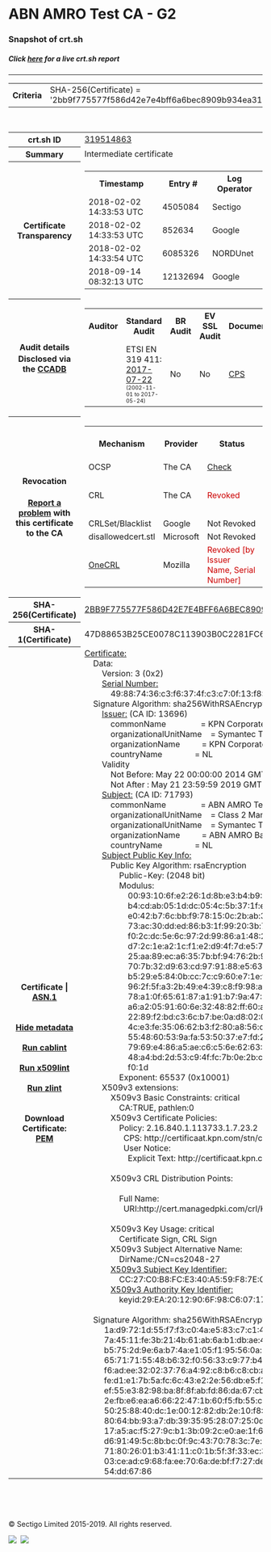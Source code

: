 # ABN AMRO Test CA - G2
### Snapshot of crt.sh
##### Click [here](https://crt.sh/?q=2BB9F775577F586D42E7E4BFF6A6BEC8909B934EA31E06C0AC9331F3C7DD36DA) for a live crt.sh report

---
<!DOCTYPE HTML PUBLIC "-//W3C//DTD HTML 4.0 Transitional//EN">
<HTML>

<BODY>

<TABLE>
  <TR>
    <TH class="outer">Criteria</TH>
    <TD class="outer">SHA-256(Certificate) = '2bb9f775577f586d42e7e4bff6a6bec8909b934ea31e06c0ac9331f3c7dd36da'</TD>
  </TR>
</TABLE>
<BR>
<TABLE>
  <TR>
    <TH class="outer">crt.sh ID</TH>
    <TD class="outer"><A href="?id=319514863">319514863</A></TD>
  </TR>
  <TR>
    <TH class="outer">Summary</TH>
    <TD class="outer">Intermediate certificate</TD>
  </TR>
  <TR>
    <TH class="outer">Certificate<BR>Transparency</TH>
    <TD class="outer">
<TABLE class="options" style="margin-left:0px">
  <TR>
    <TH>Timestamp</TH>
    <TH>Entry #</TH>
    <TH>Log Operator</TH>
    <TH>Log URL</TH>
  </TR>
  <TR>
    <TD>2018-02-02&nbsp; <FONT class="small">14:33:53 UTC</FONT></TD>
    <TD>4505084</TD>
    <TD>Sectigo</TD>
    <TD>https://dodo.ct.comodo.com</TD>
  </TR>
  <TR>
    <TD>2018-02-02&nbsp; <FONT class="small">14:33:53 UTC</FONT></TD>
    <TD>852634</TD>
    <TD>Google</TD>
    <TD>https://ct.googleapis.com/submariner</TD>
  </TR>
  <TR>
    <TD>2018-02-02&nbsp; <FONT class="small">14:33:54 UTC</FONT></TD>
    <TD>6085326</TD>
    <TD>NORDUnet</TD>
    <TD>https://plausible.ct.nordu.net</TD>
  </TR>
  <TR>
    <TD>2018-09-14&nbsp; <FONT class="small">08:32:13 UTC</FONT></TD>
    <TD>12132694</TD>
    <TD>Google</TD>
    <TD>https://ct.googleapis.com/logs/argon2019</TD>
  </TR>
</TABLE>
    </TD>
  </TR>
  <TR>
    <TH class="outer">Audit details<BR>
      <DIV class="small" style="padding-top:3px">Disclosed via the
        <A href="//ccadb-public.secure.force.com/mozilla/PublicAllIntermediateCerts" target="_blank">CCADB</A></DIV>
    </TH>
    <TD class="outer">
<TABLE class="options" style="margin-left:0px">
  <TR>
    <TH>Auditor</TH>
    <TH>Standard Audit</TH>
    <TH>BR Audit</TH>
    <TH>EV SSL Audit</TH>
    <TH>Documents</TH>
    <TH>CCADB</TH>
    <TH>Root Owner / Certificate</TH>
  </TR>
  <TR>
    <TD style="vertical-align:middle"></TD>
    <TD>ETSI EN 319 411:
      <A href="https://bug1435815.bmoattachments.org/attachment.cgi?id=8948491" target="_blank">2017-07-22</A>
      <BR><FONT style="font-size:8pt">(2002-11-01 to 2017-05-24)</FONT></TD>
    <TD>No    <TD>No    <TD>
      <A href="https://certificaat.kpn.com/files/CPS/KPN_PKIoverheid_CPS_v4.27.pdf" target="blank">CPS</A>
    </TD>
    <TD><A href="//ccadb.force.com/0011J00001DZ0H7QAL" target="_blank">0011J00001DZ0H7QAL</A></TD>
    <TD><A href="/?id=8983601">DigiCert</A></TD>
  </TR>
</TABLE>
    </TD>
  </TR>
  <TR>
    <TH class="outer">Revocation<BR><BR>
      <DIV class="small" style="padding-top:3px"><A href="?id=319514863&opt=problemreporting">Report a problem</A> with<BR>this certificate to the CA</DIV></TH>
    <TD class="outer">
      <TABLE class="options" style="margin-left:0px">
        <TR>
          <TH>Mechanism</TH>
          <TH>Provider</TH>
          <TH>Status</TH>
          <TH>Revocation Date</TH>
          <TH>Last Observed in CRL</TH>
          <TH>Last Checked <SPAN style="color:#CC0000;vertical-align:middle;font-size:70%;font-weight:normal">(Error)</SPAN></TH>
        </TR>
        <TR>
          <TD>OCSP</TD>
          <TD>The CA</TD>
          <TD><A href="?id=319514863&opt=ocsp">Check</A></TD>
          <TD><SPAN style="color:#888888">?</SPAN></TD>
          <TD><SPAN style="color:#888888">n/a</SPAN></TD>
          <TD><SPAN style="color:#888888">?</SPAN></TD>
        </TR>
        <TR>
          <TD>CRL</TD>
          <TD>The CA</TD>
          <TD><SPAN style="color:#CC0000">Revoked</SPAN></TD><TD>2019-03-18&nbsp; <FONT class="small">22:09:38 UTC</FONT></TD><TD>2019-03-25&nbsp; <FONT class="small">09:37:23 UTC</FONT></TD><TD>2019-12-04&nbsp; <FONT class="small">16:50:07 UTC</FONT></TD>
        </TR>
        <TR>
          <TD>CRLSet/Blacklist</TD>
          <TD>Google</TD>
          <TD>Not Revoked</TD>
          <TD><SPAN style="color:#888888">n/a</SPAN></TD>
          <TD><SPAN style="color:#888888">n/a</SPAN></TD>
          <TD><SPAN style="color:#888888">n/a</SPAN></TD>
        </TR>
        <TR>
          <TD>disallowedcert.stl</TD>
          <TD>Microsoft</TD>
          <TD>Not Revoked</TD>
          <TD><SPAN style="color:#888888">n/a</SPAN></TD>
          <TD><SPAN style="color:#888888">n/a</SPAN></TD>
          <TD><SPAN style="color:#888888">n/a</SPAN></TD>
        </TR>
        <TR>
          <TD><A href="/mozilla-onecrl" target="_blank">OneCRL</A></TD>
          <TD>Mozilla</TD>
          <TD><SPAN style="color:#CC0000">Revoked [by Issuer Name, Serial Number]</SPAN></TD><TD><SPAN style="color:#888888">Unknown</SPAN></TD>
          <TD><SPAN style="color:#888888">n/a</SPAN></TD>
          <TD><SPAN style="color:#888888">n/a</SPAN></TD>
        </TR>
      </TABLE>
    </TD>
  </TR>
  <TR>
    <TH class="outer">SHA-256(Certificate)</TH>
    <TD class="outer"><A href="//censys.io/certificates/2bb9f775577f586d42e7e4bff6a6bec8909b934ea31e06c0ac9331f3c7dd36da">2BB9F775577F586D42E7E4BFF6A6BEC8909B934EA31E06C0AC9331F3C7DD36DA</A></TD>
  </TR>
  <TR>
    <TH class="outer">SHA-1(Certificate)</TH>
    <TD class="outer">47D88653B25CE0078C113903B0C2281FC6056781</TD>
  </TR>
  <TR>
    <TH class="outer">Certificate | <A href="?asn1=319514863">ASN.1</A>
      <SPAN class="small"><BR>
      <BR><BR><A href="?id=319514863&opt=nometadata">Hide metadata</A>
      <BR><BR><A href="?id=319514863&opt=cablint">Run cablint</A>
      <BR><BR><A href="?id=319514863&opt=x509lint">Run x509lint</A>
      <BR><BR><A href="?id=319514863&opt=zlint">Run zlint</A>
      <BR><BR><BR>Download Certificate: <A href="?d=319514863">PEM</A>
      </SPAN>
    </TH>
    <TD class="text"><A href="?d=319514863">Certificate:</A><BR>&nbsp;&nbsp;&nbsp;&nbsp;Data:<BR>&nbsp;&nbsp;&nbsp;&nbsp;&nbsp;&nbsp;&nbsp;&nbsp;Version:&nbsp;3&nbsp;(0x2)<BR>&nbsp;&nbsp;&nbsp;&nbsp;&nbsp;&nbsp;&nbsp;&nbsp;<A href="?serial=49887436c3f6374fc3c70f13f8826f9b">Serial&nbsp;Number:</A><BR>&nbsp;&nbsp;&nbsp;&nbsp;&nbsp;&nbsp;&nbsp;&nbsp;&nbsp;&nbsp;&nbsp;&nbsp;49:88:74:36:c3:f6:37:4f:c3:c7:0f:13:f8:82:6f:9b<BR>&nbsp;&nbsp;&nbsp;&nbsp;Signature&nbsp;Algorithm:&nbsp;sha256WithRSAEncryption<BR>&nbsp;&nbsp;&nbsp;&nbsp;&nbsp;&nbsp;&nbsp;&nbsp;<A href="?caid=13696">Issuer:</A> <SPAN class="small">(CA ID: 13696)</SPAN><BR>&nbsp;&nbsp;&nbsp;&nbsp;&nbsp;&nbsp;&nbsp;&nbsp;&nbsp;&nbsp;&nbsp;&nbsp;commonName&nbsp;&nbsp;&nbsp;&nbsp;&nbsp;&nbsp;&nbsp;&nbsp;&nbsp;&nbsp;&nbsp;&nbsp;&nbsp;&nbsp;&nbsp;&nbsp;=&nbsp;KPN&nbsp;Corporate&nbsp;Market&nbsp;Class&nbsp;2&nbsp;Certification&nbsp;Authority<BR>&nbsp;&nbsp;&nbsp;&nbsp;&nbsp;&nbsp;&nbsp;&nbsp;&nbsp;&nbsp;&nbsp;&nbsp;organizationalUnitName&nbsp;&nbsp;&nbsp;&nbsp;=&nbsp;Symantec&nbsp;Trust&nbsp;Network<BR>&nbsp;&nbsp;&nbsp;&nbsp;&nbsp;&nbsp;&nbsp;&nbsp;&nbsp;&nbsp;&nbsp;&nbsp;organizationName&nbsp;&nbsp;&nbsp;&nbsp;&nbsp;&nbsp;&nbsp;&nbsp;&nbsp;&nbsp;=&nbsp;KPN&nbsp;Corporate&nbsp;Market&nbsp;B.V.<BR>&nbsp;&nbsp;&nbsp;&nbsp;&nbsp;&nbsp;&nbsp;&nbsp;&nbsp;&nbsp;&nbsp;&nbsp;countryName&nbsp;&nbsp;&nbsp;&nbsp;&nbsp;&nbsp;&nbsp;&nbsp;&nbsp;&nbsp;&nbsp;&nbsp;&nbsp;&nbsp;&nbsp;=&nbsp;NL<BR>&nbsp;&nbsp;&nbsp;&nbsp;&nbsp;&nbsp;&nbsp;&nbsp;Validity<BR>&nbsp;&nbsp;&nbsp;&nbsp;&nbsp;&nbsp;&nbsp;&nbsp;&nbsp;&nbsp;&nbsp;&nbsp;Not&nbsp;Before:&nbsp;May&nbsp;22&nbsp;00:00:00&nbsp;2014&nbsp;GMT<BR>&nbsp;&nbsp;&nbsp;&nbsp;&nbsp;&nbsp;&nbsp;&nbsp;&nbsp;&nbsp;&nbsp;&nbsp;Not&nbsp;After&nbsp;:&nbsp;May&nbsp;21&nbsp;23:59:59&nbsp;2019&nbsp;GMT<BR>&nbsp;&nbsp;&nbsp;&nbsp;&nbsp;&nbsp;&nbsp;&nbsp;<A href="?caid=71793">Subject:</A> <SPAN class="small">(CA ID: 71793)</SPAN><BR>&nbsp;&nbsp;&nbsp;&nbsp;&nbsp;&nbsp;&nbsp;&nbsp;&nbsp;&nbsp;&nbsp;&nbsp;commonName&nbsp;&nbsp;&nbsp;&nbsp;&nbsp;&nbsp;&nbsp;&nbsp;&nbsp;&nbsp;&nbsp;&nbsp;&nbsp;&nbsp;&nbsp;&nbsp;=&nbsp;ABN&nbsp;AMRO&nbsp;Test&nbsp;CA&nbsp;-&nbsp;G2<BR>&nbsp;&nbsp;&nbsp;&nbsp;&nbsp;&nbsp;&nbsp;&nbsp;&nbsp;&nbsp;&nbsp;&nbsp;organizationalUnitName&nbsp;&nbsp;&nbsp;&nbsp;=&nbsp;Class&nbsp;2&nbsp;Managed&nbsp;PKI&nbsp;Individual&nbsp;Subscriber&nbsp;CA<BR>&nbsp;&nbsp;&nbsp;&nbsp;&nbsp;&nbsp;&nbsp;&nbsp;&nbsp;&nbsp;&nbsp;&nbsp;organizationalUnitName&nbsp;&nbsp;&nbsp;&nbsp;=&nbsp;Symantec&nbsp;Trust&nbsp;Network<BR>&nbsp;&nbsp;&nbsp;&nbsp;&nbsp;&nbsp;&nbsp;&nbsp;&nbsp;&nbsp;&nbsp;&nbsp;organizationName&nbsp;&nbsp;&nbsp;&nbsp;&nbsp;&nbsp;&nbsp;&nbsp;&nbsp;&nbsp;=&nbsp;ABN&nbsp;AMRO&nbsp;Bank&nbsp;N.V.<BR>&nbsp;&nbsp;&nbsp;&nbsp;&nbsp;&nbsp;&nbsp;&nbsp;&nbsp;&nbsp;&nbsp;&nbsp;countryName&nbsp;&nbsp;&nbsp;&nbsp;&nbsp;&nbsp;&nbsp;&nbsp;&nbsp;&nbsp;&nbsp;&nbsp;&nbsp;&nbsp;&nbsp;=&nbsp;NL<BR>&nbsp;&nbsp;&nbsp;&nbsp;&nbsp;&nbsp;&nbsp;&nbsp;<A href="?spkisha256=a91db365f63e40db944a9cfffb720babe915d763c2e134474d29402a5480ede3">Subject&nbsp;Public&nbsp;Key&nbsp;Info:</A><BR>&nbsp;&nbsp;&nbsp;&nbsp;&nbsp;&nbsp;&nbsp;&nbsp;&nbsp;&nbsp;&nbsp;&nbsp;Public&nbsp;Key&nbsp;Algorithm:&nbsp;rsaEncryption<BR>&nbsp;&nbsp;&nbsp;&nbsp;&nbsp;&nbsp;&nbsp;&nbsp;&nbsp;&nbsp;&nbsp;&nbsp;&nbsp;&nbsp;&nbsp;&nbsp;Public-Key:&nbsp;(2048&nbsp;bit)<BR>&nbsp;&nbsp;&nbsp;&nbsp;&nbsp;&nbsp;&nbsp;&nbsp;&nbsp;&nbsp;&nbsp;&nbsp;&nbsp;&nbsp;&nbsp;&nbsp;Modulus:<BR>&nbsp;&nbsp;&nbsp;&nbsp;&nbsp;&nbsp;&nbsp;&nbsp;&nbsp;&nbsp;&nbsp;&nbsp;&nbsp;&nbsp;&nbsp;&nbsp;&nbsp;&nbsp;&nbsp;&nbsp;00:93:10:6f:e2:26:1d:8b:e3:b4:b9:58:6c:dd:ab:<BR>&nbsp;&nbsp;&nbsp;&nbsp;&nbsp;&nbsp;&nbsp;&nbsp;&nbsp;&nbsp;&nbsp;&nbsp;&nbsp;&nbsp;&nbsp;&nbsp;&nbsp;&nbsp;&nbsp;&nbsp;b4:cd:ab:05:1d:dc:05:4c:5b:37:1f:e8:11:e3:72:<BR>&nbsp;&nbsp;&nbsp;&nbsp;&nbsp;&nbsp;&nbsp;&nbsp;&nbsp;&nbsp;&nbsp;&nbsp;&nbsp;&nbsp;&nbsp;&nbsp;&nbsp;&nbsp;&nbsp;&nbsp;e0:42:b7:6c:bb:f9:78:15:0c:2b:ab:3a:ff:d3:ce:<BR>&nbsp;&nbsp;&nbsp;&nbsp;&nbsp;&nbsp;&nbsp;&nbsp;&nbsp;&nbsp;&nbsp;&nbsp;&nbsp;&nbsp;&nbsp;&nbsp;&nbsp;&nbsp;&nbsp;&nbsp;73:ac:30:dd:ed:86:b3:1f:99:20:3b:71:e9:29:18:<BR>&nbsp;&nbsp;&nbsp;&nbsp;&nbsp;&nbsp;&nbsp;&nbsp;&nbsp;&nbsp;&nbsp;&nbsp;&nbsp;&nbsp;&nbsp;&nbsp;&nbsp;&nbsp;&nbsp;&nbsp;f0:2c:dc:5e:6c:97:2d:99:86:a1:48:2b:49:22:3e:<BR>&nbsp;&nbsp;&nbsp;&nbsp;&nbsp;&nbsp;&nbsp;&nbsp;&nbsp;&nbsp;&nbsp;&nbsp;&nbsp;&nbsp;&nbsp;&nbsp;&nbsp;&nbsp;&nbsp;&nbsp;d7:2c:1e:a2:1c:f1:e2:d9:4f:7d:e5:74:03:e2:d0:<BR>&nbsp;&nbsp;&nbsp;&nbsp;&nbsp;&nbsp;&nbsp;&nbsp;&nbsp;&nbsp;&nbsp;&nbsp;&nbsp;&nbsp;&nbsp;&nbsp;&nbsp;&nbsp;&nbsp;&nbsp;25:aa:89:ec:a6:35:7b:bf:94:76:2b:9a:e1:f1:8b:<BR>&nbsp;&nbsp;&nbsp;&nbsp;&nbsp;&nbsp;&nbsp;&nbsp;&nbsp;&nbsp;&nbsp;&nbsp;&nbsp;&nbsp;&nbsp;&nbsp;&nbsp;&nbsp;&nbsp;&nbsp;70:7b:32:d9:63:cd:97:91:88:e5:63:d4:4a:76:0e:<BR>&nbsp;&nbsp;&nbsp;&nbsp;&nbsp;&nbsp;&nbsp;&nbsp;&nbsp;&nbsp;&nbsp;&nbsp;&nbsp;&nbsp;&nbsp;&nbsp;&nbsp;&nbsp;&nbsp;&nbsp;b5:29:e5:84:0b:cc:7c:c9:60:e7:1e:f8:17:5a:17:<BR>&nbsp;&nbsp;&nbsp;&nbsp;&nbsp;&nbsp;&nbsp;&nbsp;&nbsp;&nbsp;&nbsp;&nbsp;&nbsp;&nbsp;&nbsp;&nbsp;&nbsp;&nbsp;&nbsp;&nbsp;96:2f:5f:a3:2b:49:e4:39:c8:f9:98:af:06:93:db:<BR>&nbsp;&nbsp;&nbsp;&nbsp;&nbsp;&nbsp;&nbsp;&nbsp;&nbsp;&nbsp;&nbsp;&nbsp;&nbsp;&nbsp;&nbsp;&nbsp;&nbsp;&nbsp;&nbsp;&nbsp;78:a1:0f:65:61:87:a1:91:b7:9a:47:42:d1:a3:d7:<BR>&nbsp;&nbsp;&nbsp;&nbsp;&nbsp;&nbsp;&nbsp;&nbsp;&nbsp;&nbsp;&nbsp;&nbsp;&nbsp;&nbsp;&nbsp;&nbsp;&nbsp;&nbsp;&nbsp;&nbsp;a6:a2:05:91:60:6e:32:48:82:ff:60:a0:54:78:bc:<BR>&nbsp;&nbsp;&nbsp;&nbsp;&nbsp;&nbsp;&nbsp;&nbsp;&nbsp;&nbsp;&nbsp;&nbsp;&nbsp;&nbsp;&nbsp;&nbsp;&nbsp;&nbsp;&nbsp;&nbsp;22:89:f2:bd:c3:6c:b7:be:0a:d8:02:06:ef:94:3f:<BR>&nbsp;&nbsp;&nbsp;&nbsp;&nbsp;&nbsp;&nbsp;&nbsp;&nbsp;&nbsp;&nbsp;&nbsp;&nbsp;&nbsp;&nbsp;&nbsp;&nbsp;&nbsp;&nbsp;&nbsp;4c:e3:fe:35:06:62:b3:f2:80:a8:56:df:31:45:5f:<BR>&nbsp;&nbsp;&nbsp;&nbsp;&nbsp;&nbsp;&nbsp;&nbsp;&nbsp;&nbsp;&nbsp;&nbsp;&nbsp;&nbsp;&nbsp;&nbsp;&nbsp;&nbsp;&nbsp;&nbsp;55:48:60:53:9a:fa:53:50:37:e7:fd:2f:09:0e:b8:<BR>&nbsp;&nbsp;&nbsp;&nbsp;&nbsp;&nbsp;&nbsp;&nbsp;&nbsp;&nbsp;&nbsp;&nbsp;&nbsp;&nbsp;&nbsp;&nbsp;&nbsp;&nbsp;&nbsp;&nbsp;79:69:e4:86:a5:ae:c6:c5:6e:62:63:3b:8b:28:7a:<BR>&nbsp;&nbsp;&nbsp;&nbsp;&nbsp;&nbsp;&nbsp;&nbsp;&nbsp;&nbsp;&nbsp;&nbsp;&nbsp;&nbsp;&nbsp;&nbsp;&nbsp;&nbsp;&nbsp;&nbsp;48:a4:bd:2d:53:c9:4f:fc:7b:0e:2b:ce:f1:2e:06:<BR>&nbsp;&nbsp;&nbsp;&nbsp;&nbsp;&nbsp;&nbsp;&nbsp;&nbsp;&nbsp;&nbsp;&nbsp;&nbsp;&nbsp;&nbsp;&nbsp;&nbsp;&nbsp;&nbsp;&nbsp;f0:1d<BR>&nbsp;&nbsp;&nbsp;&nbsp;&nbsp;&nbsp;&nbsp;&nbsp;&nbsp;&nbsp;&nbsp;&nbsp;&nbsp;&nbsp;&nbsp;&nbsp;Exponent:&nbsp;65537&nbsp;(0x10001)<BR>&nbsp;&nbsp;&nbsp;&nbsp;&nbsp;&nbsp;&nbsp;&nbsp;X509v3&nbsp;extensions:<BR>&nbsp;&nbsp;&nbsp;&nbsp;&nbsp;&nbsp;&nbsp;&nbsp;&nbsp;&nbsp;&nbsp;&nbsp;X509v3&nbsp;Basic&nbsp;Constraints:&nbsp;critical<BR>&nbsp;&nbsp;&nbsp;&nbsp;&nbsp;&nbsp;&nbsp;&nbsp;&nbsp;&nbsp;&nbsp;&nbsp;&nbsp;&nbsp;&nbsp;&nbsp;CA:TRUE,&nbsp;pathlen:0<BR>&nbsp;&nbsp;&nbsp;&nbsp;&nbsp;&nbsp;&nbsp;&nbsp;&nbsp;&nbsp;&nbsp;&nbsp;X509v3&nbsp;Certificate&nbsp;Policies:&nbsp;<BR>&nbsp;&nbsp;&nbsp;&nbsp;&nbsp;&nbsp;&nbsp;&nbsp;&nbsp;&nbsp;&nbsp;&nbsp;&nbsp;&nbsp;&nbsp;&nbsp;Policy:&nbsp;2.16.840.1.113733.1.7.23.2<BR>&nbsp;&nbsp;&nbsp;&nbsp;&nbsp;&nbsp;&nbsp;&nbsp;&nbsp;&nbsp;&nbsp;&nbsp;&nbsp;&nbsp;&nbsp;&nbsp;&nbsp;&nbsp;CPS:&nbsp;http://certificaat.kpn.com/stn/cps<BR>&nbsp;&nbsp;&nbsp;&nbsp;&nbsp;&nbsp;&nbsp;&nbsp;&nbsp;&nbsp;&nbsp;&nbsp;&nbsp;&nbsp;&nbsp;&nbsp;&nbsp;&nbsp;User&nbsp;Notice:<BR>&nbsp;&nbsp;&nbsp;&nbsp;&nbsp;&nbsp;&nbsp;&nbsp;&nbsp;&nbsp;&nbsp;&nbsp;&nbsp;&nbsp;&nbsp;&nbsp;&nbsp;&nbsp;&nbsp;&nbsp;Explicit&nbsp;Text:&nbsp;http://certificaat.kpn.com/stn/rpa<BR><BR>&nbsp;&nbsp;&nbsp;&nbsp;&nbsp;&nbsp;&nbsp;&nbsp;&nbsp;&nbsp;&nbsp;&nbsp;X509v3&nbsp;CRL&nbsp;Distribution&nbsp;Points:&nbsp;<BR><BR>&nbsp;&nbsp;&nbsp;&nbsp;&nbsp;&nbsp;&nbsp;&nbsp;&nbsp;&nbsp;&nbsp;&nbsp;&nbsp;&nbsp;&nbsp;&nbsp;Full&nbsp;Name:<BR>&nbsp;&nbsp;&nbsp;&nbsp;&nbsp;&nbsp;&nbsp;&nbsp;&nbsp;&nbsp;&nbsp;&nbsp;&nbsp;&nbsp;&nbsp;&nbsp;&nbsp;&nbsp;URI:http://cert.managedpki.com/crl/KPNCMC2CAS2/LatestCRL.crl<BR><BR>&nbsp;&nbsp;&nbsp;&nbsp;&nbsp;&nbsp;&nbsp;&nbsp;&nbsp;&nbsp;&nbsp;&nbsp;X509v3&nbsp;Key&nbsp;Usage:&nbsp;critical<BR>&nbsp;&nbsp;&nbsp;&nbsp;&nbsp;&nbsp;&nbsp;&nbsp;&nbsp;&nbsp;&nbsp;&nbsp;&nbsp;&nbsp;&nbsp;&nbsp;Certificate&nbsp;Sign,&nbsp;CRL&nbsp;Sign<BR>&nbsp;&nbsp;&nbsp;&nbsp;&nbsp;&nbsp;&nbsp;&nbsp;&nbsp;&nbsp;&nbsp;&nbsp;X509v3&nbsp;Subject&nbsp;Alternative&nbsp;Name:&nbsp;<BR>&nbsp;&nbsp;&nbsp;&nbsp;&nbsp;&nbsp;&nbsp;&nbsp;&nbsp;&nbsp;&nbsp;&nbsp;&nbsp;&nbsp;&nbsp;&nbsp;DirName:/CN=cs2048-27<BR>&nbsp;&nbsp;&nbsp;&nbsp;&nbsp;&nbsp;&nbsp;&nbsp;&nbsp;&nbsp;&nbsp;&nbsp;<A href="?ski=cc27c0b8fce340a559f87ecf7c909430c4703a98">X509v3&nbsp;Subject&nbsp;Key&nbsp;Identifier:</A><BR>&nbsp;&nbsp;&nbsp;&nbsp;&nbsp;&nbsp;&nbsp;&nbsp;&nbsp;&nbsp;&nbsp;&nbsp;&nbsp;&nbsp;&nbsp;&nbsp;CC:27:C0:B8:FC:E3:40:A5:59:F8:7E:CF:7C:90:94:30:C4:70:3A:98<BR>&nbsp;&nbsp;&nbsp;&nbsp;&nbsp;&nbsp;&nbsp;&nbsp;&nbsp;&nbsp;&nbsp;&nbsp;<A href="?ski=29ea2012906f98c60717f1278262a461c0a281e8">X509v3&nbsp;Authority&nbsp;Key&nbsp;Identifier:</A><BR>&nbsp;&nbsp;&nbsp;&nbsp;&nbsp;&nbsp;&nbsp;&nbsp;&nbsp;&nbsp;&nbsp;&nbsp;&nbsp;&nbsp;&nbsp;&nbsp;keyid:29:EA:20:12:90:6F:98:C6:07:17:F1:27:82:62:A4:61:C0:A2:81:E8<BR><BR>&nbsp;&nbsp;&nbsp;&nbsp;Signature&nbsp;Algorithm:&nbsp;sha256WithRSAEncryption<BR>&nbsp;&nbsp;&nbsp;&nbsp;&nbsp;&nbsp;&nbsp;&nbsp;&nbsp;1a:d9:72:1d:55:f7:f3:c0:4a:e5:83:c7:c1:44:4d:ec:f0:63:<BR>&nbsp;&nbsp;&nbsp;&nbsp;&nbsp;&nbsp;&nbsp;&nbsp;&nbsp;7a:45:11:fe:3b:21:4b:61:ab:6a:b1:db:ae:46:6e:e0:90:cb:<BR>&nbsp;&nbsp;&nbsp;&nbsp;&nbsp;&nbsp;&nbsp;&nbsp;&nbsp;b5:75:2d:9e:6a:b7:4a:e1:05:f1:95:56:0a:7b:7a:bd:b6:ed:<BR>&nbsp;&nbsp;&nbsp;&nbsp;&nbsp;&nbsp;&nbsp;&nbsp;&nbsp;65:71:71:55:48:b6:32:f0:56:33:c9:77:b4:4b:e0:35:dc:56:<BR>&nbsp;&nbsp;&nbsp;&nbsp;&nbsp;&nbsp;&nbsp;&nbsp;&nbsp;f6:ad:ee:32:02:37:76:a4:92:c8:b6:c8:cb:a6:37:c0:18:9e:<BR>&nbsp;&nbsp;&nbsp;&nbsp;&nbsp;&nbsp;&nbsp;&nbsp;&nbsp;fe:d1:e1:7b:5a:fc:6c:43:e2:2e:56:db:e5:f1:93:99:78:3f:<BR>&nbsp;&nbsp;&nbsp;&nbsp;&nbsp;&nbsp;&nbsp;&nbsp;&nbsp;ef:55:e3:82:98:ba:8f:8f:ab:fd:86:da:67:cb:9d:22:75:9a:<BR>&nbsp;&nbsp;&nbsp;&nbsp;&nbsp;&nbsp;&nbsp;&nbsp;&nbsp;2e:fb:e6:ea:a6:66:22:47:1b:60:f5:fb:55:c6:af:e6:7a:d4:<BR>&nbsp;&nbsp;&nbsp;&nbsp;&nbsp;&nbsp;&nbsp;&nbsp;&nbsp;50:25:88:40:dc:1e:00:12:82:db:2e:10:f8:38:fe:4d:30:76:<BR>&nbsp;&nbsp;&nbsp;&nbsp;&nbsp;&nbsp;&nbsp;&nbsp;&nbsp;80:64:bb:93:a7:db:39:35:95:28:07:25:0d:01:ec:1c:f3:77:<BR>&nbsp;&nbsp;&nbsp;&nbsp;&nbsp;&nbsp;&nbsp;&nbsp;&nbsp;17:a5:ac:f5:27:9c:b1:3b:09:2c:e0:ae:1f:6c:c0:9a:16:c1:<BR>&nbsp;&nbsp;&nbsp;&nbsp;&nbsp;&nbsp;&nbsp;&nbsp;&nbsp;d6:91:49:5c:8b:bc:0f:9c:43:70:78:3c:7e:05:30:34:60:35:<BR>&nbsp;&nbsp;&nbsp;&nbsp;&nbsp;&nbsp;&nbsp;&nbsp;&nbsp;71:80:26:01:b3:41:11:c0:1b:5f:3f:33:ec:30:f9:3e:dc:0a:<BR>&nbsp;&nbsp;&nbsp;&nbsp;&nbsp;&nbsp;&nbsp;&nbsp;&nbsp;03:ce:ad:c9:68:fa:ee:70:6a:de:bf:f7:27:de:3a:98:58:77:<BR>&nbsp;&nbsp;&nbsp;&nbsp;&nbsp;&nbsp;&nbsp;&nbsp;&nbsp;54:dd:67:86<BR>    </TD>
  </TR>
</TABLE>

  <BR><BR><BR>

  <P class="copyright">&copy; Sectigo Limited 2015-2019. All rights reserved.</P>
  <DIV>
    <A href="https://sectigo.com/"><IMG src="/sectigo_s.png"></A>
    &nbsp;<A href="https://github.com/crtsh"><IMG src="/GitHub-Mark-32px.png"></A>
  </DIV>
</BODY>
</HTML>
